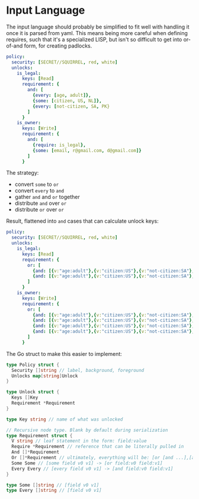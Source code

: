 

# Input Language

The input language should probably be simplified to fit well with
handling it once it is parsed from yaml.  This means being more careful
when defining requires, such that it's a specialized LISP, but isn't so
difficult to get into or-of-and form, for creating padlocks.

```yaml
policy:
  security: [SECRET//SQUIRREL, red, white]
  unlocks:
    is_legal:
      keys: [Read]
      requirement: {
        and: [
          {every: [age, adult]},
          {some: [citizen, US, NL]},
          {every: [not-citizen, SA, PK}
        ]
      }
    is_owner:
      keys: [Write]
      requirement: {
        and: [
          {require: is_legal},
          {some: [email, r@gmail.com, d@gmail.com]}
        ]
      }
```
The strategy:
- convert `some` to `or`
- convert `every` to `and`
- gather `and` and `or` together
- distribute `and` over `or`
- distribute `or` over `or` 

Result, flattened into `and` cases that can calculate unlock keys:

```yaml
policy:
  security: [SECRET//SQUIRREL, red, white]
  unlocks:
    is_legal:
      keys: [Read]
      requirement: {
        or: [
          {and: [{v:"age:adult"},{v:"citizen:US"},{v:"not-citizen:SA"},{v:"not-citizen:PK"}]},	
          {and: [{v:"age:adult"},{v:"citizen:US"},{v:"not-citizen:SA"},{v:"not-citizen:PK"}]}	
        ]
      }
    is_owner:
      keys: [Write]
      requirement: {
        or: [
          {and: [{v:"age:adult"},{v:"citizen:US"},{v:"not-citizen:SA"},{v:"not-citizen:PK"},{v:"email:r@gmail.com"}]},	
          {and: [{v:"age:adult"},{v:"citizen:US"},{v:"not-citizen:SA"},{v:"not-citizen:PK"},{v:"email:r@gmail.com"}]},	
          {and: [{v:"age:adult"},{v:"citizen:US"},{v:"not-citizen:SA"},{v:"not-citizen:PK"},{v:"email:d@gmail.com"}]},	
          {and: [{v:"age:adult"},{v:"citizen:US"},{v:"not-citizen:SA"},{v:"not-citizen:PK"},{v:"email:d@gmail.com"}]}	
        ]
      }
```
The Go struct to make this easier to implement:

```go
type Policy struct {
  Security []string // label, background, foreground
  Unlocks map[string]Unlock
}

type Unlock struct {
  Keys []Key
  Requirement *Requirement
}

type Key string // name of what was unlocked

// Recursive node type. Blank by default during serialization
type Requirement struct {
  V string // leaf statement in the form: field:value
  Require *Requirement // reference that can be literally pulled in
  And []*Requirement
  Or []*Requirement // ultimately, everything will be: [or [and ...],[and ...]]
  Some Some // [some field v0 v1] -> [or field:v0 field:v1]
  Every Every // [every field v0 v1] -> [and field:v0 field:v1]
}

type Some []string // [field v0 v1]
type Every []string // [field v0 v1]
```
